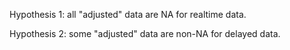 Hypothesis 1: all "adjusted" data are NA for realtime data.

Hypothesis 2: some "adjusted" data are non-NA for delayed data.
